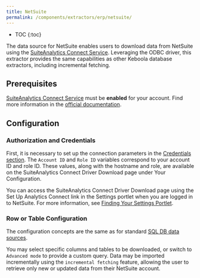 ```yaml
---
title: NetSuite
permalink: /components/extractors/erp/netsuite/
---
```


* TOC
{:toc}

The data source for NetSuite enables users to download data from NetSuite using
the [SuiteAnalytics Connect Service](https://docs.oracle.com/en/cloud/saas/netsuite/ns-online-help/chapter_3963845427.html). 
Leveraging the ODBC driver, this extractor provides the same capabilities as other Keboola database extractors, including incremental fetching.

## Prerequisites

[SuiteAnalytics Connect Service](https://docs.oracle.com/en/cloud/saas/netsuite/ns-online-help/section_3996274388.html) must be **enabled** for your account. 
Find more information in the [official documentation](https://docs.oracle.com/en/cloud/saas/netsuite/ns-online-help/chapter_1555594476.html).

## Configuration

### Authorization and Credentials

First, it is necessary to set up the connection parameters in the [Credentials section](https://help.keboola.com/components/extractors/database/sqldb/#initial-setup). 
The `Account ID` and `Role ID` variables correspond to your account ID and role ID. These values, along with the hostname and role, are available on the SuiteAnalytics Connect Driver Download page 
under Your Configuration. 

You can access the SuiteAnalytics Connect Driver Download page using the Set Up Analytics Connect link in the Settings portlet when you are logged in to NetSuite. 
For more information, see [Finding Your Settings Portlet](https://docs.oracle.com/en/cloud/saas/netsuite/ns-online-help/bridgehead_1493644302.html).

### Row or Table Configuration

The configuration concepts are the same as for standard [SQL DB data sources](https://help.keboola.com/components/extractors/database/sqldb/).

You may select specific columns and tables to be downloaded, or switch to `Advanced mode` to provide a custom query. Data may be imported incrementally using the `incremental fetching` feature, 
allowing the user to retrieve only new or updated data from their NetSuite account.

